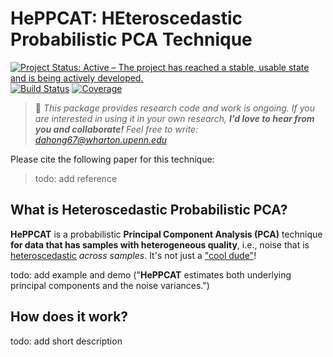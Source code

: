 # HePPCAT: HEteroscedastic Probabilistic PCA Technique

[![Project Status: Active – The project has reached a stable, usable state and is being actively developed.](https://www.repostatus.org/badges/latest/active.svg)](https://www.repostatus.org/#active)
[![Build Status](https://github.com/dahong67/HeteroscedasticPPCA.jl/workflows/CI/badge.svg)](https://github.com/dahong67/HeteroscedasticPPCA.jl/actions)
[![Coverage](https://codecov.io/gh/dahong67/HeteroscedasticPPCA.jl/branch/master/graph/badge.svg)](https://codecov.io/gh/dahong67/HeteroscedasticPPCA.jl)

> :wave: *This package provides research code and work is ongoing.
> If you are interested in using it in your own research,
> **I'd love to hear from you and collaborate!**
> Feel free to write: dahong67@wharton.upenn.edu*

Please cite the following paper for this technique:
> todo: add reference

## What is Heteroscedastic Probabilistic PCA?

**HePPCAT** is a probabilistic **Principal Component Analysis (PCA)** technique **for data that has samples with heterogeneous quality**,
i.e., noise that is [heteroscedastic](https://en.wikipedia.org/wiki/Heteroscedasticity) *across samples*.
It's not just a ["cool dude"](https://en.wiktionary.org/wiki/hepcat)!

todo: add example and demo ("**HePPCAT** estimates both underlying principal components and the noise variances.")

## How does it work?

todo: add short description
